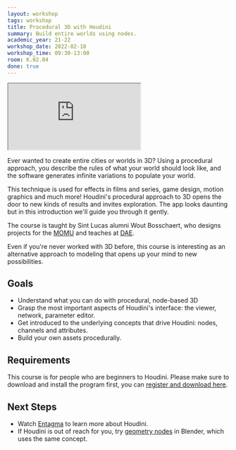 ```yaml
---
layout: workshop
tags: workshop
title: Procedural 3D with Houdini
summary: Build entire worlds using nodes.
academic_year: 21-22
workshop_date: 2022-02-18
workshop_time: 09:30-13:00
room: K.02.04
done: true
---
```


<div class="embed-responsive embed-responsive-16by9">
  <iframe class="embed-responsive-item" src="https://player.vimeo.com/video/590981158"></iframe>
</div>

Ever wanted to create entire cities or worlds in 3D? Using a procedural approach, you describe the rules of what your world should look like, and the software generates infinite variations to populate your world.

This technique is used for effects in films and series, game design, motion graphics and much more! Houdini's procedural approach to 3D opens the door to new kinds of results and invites exploration. The app looks daunting but in this introduction we'll guide you through it gently.

The course is taught by Sint Lucas alumni Wout Bosschaert, who designs projects for the [MOMU](https://www.yatzer.com/momu-x-bulo-frederik-heyman-and-wout-bosschaert) and teaches at [DAE](https://www.digitalartsandentertainment.be/page/37/Film+Projects).

Even if you're never worked with 3D before, this course is interesting as an alternative approach to modeling that opens up your mind to new possibilities.

## Goals

- Understand what you can do with procedural, node-based 3D
- Grasp the most important aspects of Houdini's interface: the viewer, network, parameter editor.
- Get introduced to the underlying concepts that drive Houdini: nodes, channels and attributes.
- Build your own assets procedurally.

## Requirements

This course is for people who are beginners to Houdini. Please make sure to download and install the program first, you can [register and download here](https://www.sidefx.com/download/).

## Next Steps

- Watch [Entagma](https://entagma.com/) to learn more about Houdini.
- If Houdini is out of reach for you, try [geometry nodes](https://www.youtube.com/watch?v=52UYqe3zdxQ) in Blender, which uses the same concept.
